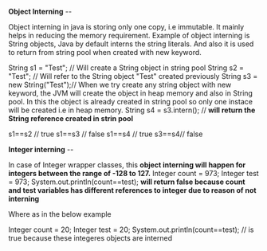 **Object Interning** --

Object interning in java is storing only one copy, i.e immutable. It mainly helps in reducing the memory requirement.
Example of object interning is String objects, Java by default interns the string literals.
And also it is used to return from string pool when created with new keyword.


String s1 = "Test"; // Will create  a String object in string pool
String s2 = "Test"; // Will refer to the String object "Test" created previously
String s3 = new String("Test");// When we try create any string object with new keyword, the JVM will create the object in heap memory and also in String pool. In this the object is already created in string pool so only one instace will be created i.e in heap memory.
String s4 = s3.intern();  // **will return the String reference created in strin pool**

s1==s2 // true
s1==s3 // false
s1==s4 // true
s3==s4// false

**Integer interning** -- 

In case of Integer wrapper classes, this **object interning will happen for integers between the range of -128 to 127.**
Integer count = 973;
Integer test = 973;
System.out.println(count==test); **will return false because count and test variables has different references to integer due to reason of not interning**

Where as in the below example

Integer count = 20;
Integer test = 20;
System.out.println(count==test); // is true because these integeres objects are interned

